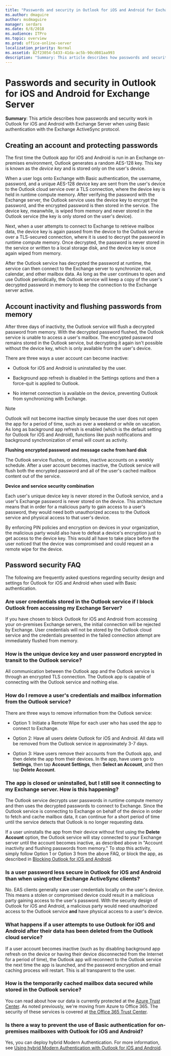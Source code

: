 ```yaml
---
title: "Passwords and security in Outlook for iOS and Android for Exchange Server"
ms.author: dmaguire
author: msdmaguire
manager: serdars
ms.date: 6/8/2018
ms.audience: ITPro
ms.topic: overview
ms.prod: office-online-server
localization_priority: Normal
ms.assetid: 82f23054-5433-41da-ac5b-90cd081aa993
description: "Summary: This article describes how passwords and security work in Outlook for iOS and Android with Exchange Server when using Basic authentication with the Exchange ActiveSync protocol."
---
```


# Passwords and security in Outlook for iOS and Android for Exchange Server

 **Summary**: This article describes how passwords and security work in Outlook for iOS and Android with Exchange Server when using Basic authentication with the Exchange ActiveSync protocol.
  
## Creating an account and protecting passwords

The first time the Outlook app for iOS and Android is run in an Exchange on-premises environment, Outlook generates a random AES-128 key. This key is known as the  *device key*  and is stored only on the user's device. 
  
When a user logs onto Exchange with Basic authentication, the username, password, and a unique AES-128 device key are sent from the user's device to the Outlook cloud service over a TLS connection, where the device key is held in runtime compute memory. After verifying the password with the Exchange server, the Outlook service uses the device key to encrypt the password, and the encrypted password is then stored in the service. The device key, meanwhile, is wiped from memory and never stored in the Outlook service (the key is only stored on the user's device).
  
Next, when a user attempts to connect to Exchange to retrieve mailbox data, the device key is again passed from the device to the Outlook service over a TLS-secured connection, where it is used to decrypt the password in runtime compute memory. Once decrypted, the password is never stored in the service or written to a local storage disk, and the device key is once again wiped from memory.
  
After the Outlook service has decrypted the password at runtime, the service can then connect to the Exchange server to synchronize mail, calendar, and other mailbox data. As long as the user continues to open and use Outlook periodically, the Outlook service will keep a copy of the user's decrypted password in memory to keep the connection to the Exchange server active.
  
## Account inactivity and flushing passwords from memory

After three days of inactivity, the Outlook service will flush a decrypted password from memory. With the decrypted password flushed, the Outlook service is unable to access a user's mailbox. The encrypted password remains stored in the Outlook service, but decrypting it again isn't possible without the device key, which is only available from the user's device.
  
There are three ways a user account can become inactive:
  
- Outlook for iOS and Android is uninstalled by the user.
    
- Background app refresh is disabled in the Settings options and then a force-quit is applied to Outlook.
    
- No internet connection is available on the device, preventing Outlook from synchronizing with Exchange.
    
> [!NOTE]
> Outlook will not become inactive simply because the user does not open the app for a period of time, such as over a weekend or while on vacation. As long as background app refresh is enabled (which is the default setting for Outlook for iOS and Android), functions like push notifications and background synchronization of email will count as activity. 
  
 **Flushing encrypted password and message cache from hard disk**
  
The Outlook service flushes, or deletes, inactive accounts on a weekly schedule. After a user account becomes inactive, the Outlook service will flush both the encrypted password and all of the user's cached mailbox content out of the service.
  
 **Device and service security combination**
  
Each user's unique device key is never stored in the Outlook service, and a user's Exchange password is never stored on the device. This architecture means that in order for a malicious party to gain access to a user's password, they would need both unauthorized access to the Outlook service and physical access to that user's device.
  
By enforcing PIN policies and encryption on devices in your organization, the malicious party would also have to defeat a device's encryption just to get access to the device key. This would all have to take place before the user noticed that the device was compromised and could request an a remote wipe for the device.
  
## Password security FAQ

The following are frequently asked questions regarding security design and settings for Outlook for iOS and Android when used with Basic authentication.
  
### Are user credentials stored in the Outlook service if I block Outlook from accessing my Exchange Server?

If you have chosen to block Outlook for iOS and Android from accessing your on-premises Exchange servers, the initial connection will be rejected by Exchange. User credentials will not be stored by the Outlook cloud service and the credentials presented in the failed connection attempt are immediately flushed from memory.
  
### How is the unique device key and user password encrypted in transit to the Outlook service?

All communication between the Outlook app and the Outlook service is through an encrypted TLS connection. The Outlook app is capable of connecting with the Outlook service and nothing else.
  
### How do I remove a user's credentials and mailbox information from the Outlook service?

There are three ways to remove information from the Outlook service:
  
- Option 1: Initiate a Remote Wipe for each user who has used the app to connect to Exchange.
    
- Option 2: Have all users delete Outlook for iOS and Android. All data will be removed from the Outlook service in approximately 3-7 days.
    
- Option 3: Have users remove their accounts from the Outlook app, and then delete the app from their devices. In the app, have users go to **Settings**, then tap **Account Settings**, then **Select an Account**, and then tap **Delete Account**.
    
### The app is closed or uninstalled, but I still see it connecting to my Exchange server. How is this happening?

The Outlook service decrypts user passwords in runtime compute memory and then uses the decrypted passwords to connect to Exchange. Since the Outlook service is connecting to Exchange on behalf of the device in order to fetch and cache mailbox data, it can continue for a short period of time until the service detects that Outlook is no longer requesting data.
  
If a user uninstalls the app from their device without first using the **Delete Account** option, the Outlook service will stay connected to your Exchange server until the account becomes inactive, as described above in "Account inactivity and flushing passwords from memory." To stop this activity, simply follow Option 1 or Option 3 from the above FAQ, or block the app, as described in [Blocking Outlook for iOS and Android](manage-devices.md#blockoutlook).
  
### Is a user password less secure in Outlook for iOS and Android than when using other Exchange ActiveSync clients?

No. EAS clients generally save user credentials locally on the user's device. This means a stolen or compromised device could result in a malicious party gaining access to the user's password. With the security design of Outlook for iOS and Android, a malicious party would need unauthorized access to the Outlook service **and** have physical access to a user's device. 
  
### What happens if a user attempts to use Outlook for iOS and Android after their data has been deleted from the Outlook cloud service?

If a user account becomes inactive (such as by disabling background app refresh on the device or having their device disconnected from the Internet for a period of time), the Outlook app will reconnect to the Outlook service the next time the app is launched, and the password encryption and email caching process will restart. This is all transparent to the user.
  
### How is the temporarily cached mailbox data secured while stored in the Outlook service?

You can read about how our data is currently protected at the [Azure Trust Center](https://azure.microsoft.com/support/trust-center/). As noted previously, we're moving from Azure to Office 365. The security of these services is covered at [the Office 365 Trust Center](https://go.microsoft.com/fwlink/p/?LinkId=525776).
  
### Is there a way to prevent the use of Basic authentication for on-premises mailboxes with Outlook for iOS and Android?

Yes, you can deploy hybrid Modern Authentication. For more information, see [Using hybrid Modern Authentication with Outlook for iOS and Android](use-hybrid-modern-auth.md).
  

